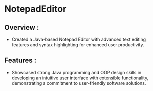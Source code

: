 # NotepadEditor
## Overview :

- Created a Java-based Notepad Editor with advanced text editing features and syntax highlighting for
  enhanced user productivity.

## Features :

- Showcased strong Java programming and OOP design skills in developing an intuitive user interface with
  extensible functionality, demonstrating a commitment to user-friendly software solutions.
